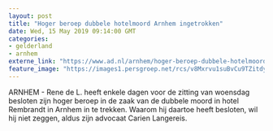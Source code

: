 ```yaml
---
layout: post
title: "Hoger beroep dubbele hotelmoord Arnhem ingetrokken"
date: Wed, 15 May 2019 09:14:00 GMT
categories: 
- gelderland 
- arnhem 
externe_link: "https://www.ad.nl/arnhem/hoger-beroep-dubbele-hotelmoord-arnhem-ingetrokken~a2a1a1b6/"
feature_image: "https://images1.persgroep.net/rcs/v8Mxrvu1suBvCu9TZitdyIue5rQ/diocontent/101843160/_fitwidth/400/?appId=21791a8992982cd8da851550a453bd7f&quality=0.7"
---
```


ARNHEM - Rene de L. heeft enkele dagen voor de zitting van woensdag besloten zijn hoger beroep in de zaak van de dubbele moord in hotel Rembrandt in Arnhem in te trekken. Waarom hij daartoe heeft besloten, wil hij niet zeggen, aldus zijn advocaat Carien Langereis.
